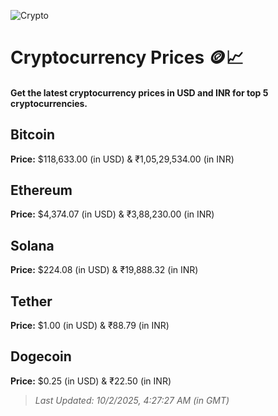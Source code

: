 
![Crypto](https://www.techguide.com.au/wp-content/uploads/2020/11/crypto3.jpeg)

# Cryptocurrency Prices 🪙📈

#### Get the latest cryptocurrency prices in USD and INR for top 5 cryptocurrencies.

## Bitcoin

**Price:** $118,633.00 (in USD) & ₹1,05,29,534.00 (in INR)

## Ethereum

**Price:** $4,374.07 (in USD) & ₹3,88,230.00 (in INR)

## Solana

**Price:** $224.08 (in USD) & ₹19,888.32 (in INR)

## Tether

**Price:** $1.00 (in USD) & ₹88.79 (in INR)

## Dogecoin

**Price:** $0.25 (in USD) & ₹22.50 (in INR)

> _Last Updated: 10/2/2025, 4:27:27 AM (in GMT)_
